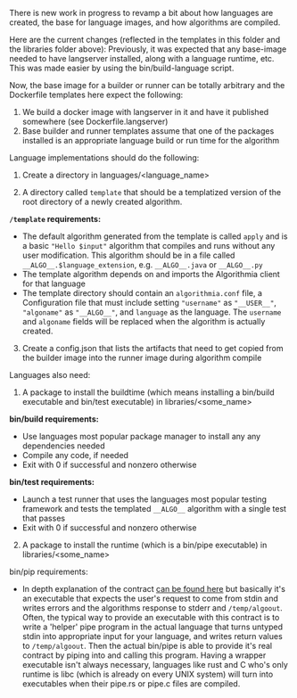 There is new work in progress to revamp a bit about how languages are created, the base for language images, and how algorithms are compiled.

Here are the current changes (reflected in the templates in this folder and the libraries folder above):
Previously, it was expected that any base-image needed to have langserver installed, along with a language runtime, etc.  This was made easier by using the bin/build-language script.

Now, the base image for a builder or runner can be totally arbitrary and the Dockerfile templates here expect the following:
1. We build a docker image with langserver in it and have it published somewhere (see Dockerfile.langserver)
2. Base builder and runner templates assume that one of the packages installed is an appropriate language build or run time for the algorithm

Language implementations should do the following:
1. Create a directory in languages/<language_name>

2. A directory called `template` that should be a templatized version of the root directory of a newly created algorithm.

**`/template` requirements:**

- The default algorithm generated from the template is called `apply` and is a basic `"Hello $input"` algorithm that compiles and runs without any user modification. This algorithm should be in a file called `__ALGO__.$language_extension`, e.g. `__ALGO__.java` or `__ALGO__.py`
- The template algorithm depends on and imports the Algorithmia client for that language
- The template directory should contain an `algorithmia.conf` file, a Configuration file that must include setting `"username"` as `"__USER__"`, `"algoname"` as `"__ALGO__"`, and `language` as the language. The `username` and `algoname` fields will be replaced when the algorithm is actually created.

3. Create a config.json that lists the artifacts that need to get copied from the builder image into the runner image during algorithm compile

Languages also need:
1. A package to install the buildtime (which means installing a bin/build executable and bin/test executable) in libraries/<some_name>

**bin/build requirements:**
- Use languages most popular package manager to install any any dependencies needed
- Compile any code, if needed
- Exit with 0 if successful and nonzero otherwise

**bin/test requirements:**
- Launch a test runner that uses the languages most popular testing framework and tests the templated `__ALGO__` algorithm with a single test that passes
- Exit with 0 if successful and nonzero otherwise


2. A package to install the runtime (which is a bin/pipe executable) in libraries/<some_name>

bin/pip requirements:
- In depth explanation of the contract [can be found here](https://github.com/algorithmiaio/langpacks/blob/master/langpack_guide.md) but basically it's an executable that expects the user's request to come from stdin and writes errors and the algorithms response to stderr and `/temp/algoout`. Often, the typical way to provide an executable with this contract is to write a 'helper' pipe program in the actual language that turns untyped stdin into appropriate input for your language, and writes return values to `/temp/algoout`. Then the actual bin/pipe is able to provide it's real contract by piping into and calling this program. Having a wrapper executable isn't always necessary, languages like rust and C who's only runtime is libc (which is already on every UNIX system) will turn into executables when their pipe.rs or pipe.c files are compiled.
